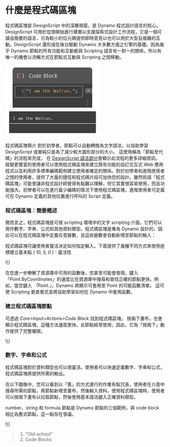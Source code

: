 # 什麼是程式碼區塊

程式碼區塊是 DesignScript 中的深層視窗，是 Dynamo  程式設計語言的核心。DesignScript 可用於從頭開始進行建置以支援探索式設計工作流程，它是一個可讀且簡要的語言，可為較小的位元碼提供即時意見以也可以用於大型且複雜的互動。DesignScript 還形成在後台驅動 Dynamo 大多數方面之引擎的基礎。因為幾乎 Dynamo 節點的所有功能和互動都與 Scripting 語言有一對一的關係，所以有唯一的機會以流暢方式在節點式互動與 Scripting 之間移動。&#x20;

![](../images/8-1/1/codeblock.jpg)

程式碼區塊簡介 對於初學者，節點可以自動轉換為文字語法，以協助學習 DesignScript 或單純只是為了減少較大圖形部分的大小。 這使用稱為「節點至代碼」的流程來完成， 在 [DesignScript 語法部分](7-2\_design-script-syntax.md)會顯示此流程的更多詳細資訊。 經驗更豐富的使用者可以使用程式碼區塊來建立既有功能的自訂交互式 Web 應用程式以及利用許多標準編碼範例建立使用者確定的關係。對於初學者和進階使用者之間的使用者，提供了大量的捷徑和程式碼片段可加快您的設計。雖然術語「程式碼區塊」可能會讓非程式設計師覺得有點難以理解，但它其實很容易使用，而且功能強大。初學者可以在進行最少編碼的情況下使用程式碼區塊，進階使用者可定義可在 Dynamo 定義的其他位置進行呼叫的 Script 定義。

### 程式碼區塊：簡要概述

簡而言之，程式碼區塊是可視 scripting 環境中的文字 scripting 介面。它們可以用作數字、字串、公式和其他資料類型。程式碼區塊是專為 Dynamo 設計的，因此可以在程式碼區塊中定義任意變數，且這些變數會自動新增至節點的輸入：

程式碼區塊可讓使用者靈活決定如何指定輸入。下面提供了幾種不同方式來使用座標建立基本點 _( 10, 5, 0 )_：靈活性

![]

在您進一步瞭解了資源庫中可用的函數後，您甚至可能會發現，鍵入「Point.ByCoordinates」的速度比在資源庫中搜尋和查找正確的節點更快。例如，當您鍵入 _「Point.」_，Dynamo 將顯示可套用至 Point 的可能函數清單。 這可使 Scripting 更直覺式並將協助學習如何在 Dynamo 中套用函數。

### 建立程式碼區塊節點

可透過  _Core>Input>Actions>Code Block_ 找到程式碼區塊。 按兩下畫布，也會顯示程式碼區塊，這種方法速度更快。此節點經常使用，因此，它為「按兩下」動作提供了完整權限。

![]

### 數字、字串和公式

程式碼區塊對於資料類型也可以很靈活。使用者可以快速定義數字、字串和公式，程式碼區塊將提供所需的輸出。

在以下圖像中，您可以看到以「舊」的方式進行的作業有點冗長，使用者在介面中搜尋所需的節點，將節點新增至畫布，然後輸入資料。使用程式碼區塊時，使用者可以按兩下畫布以拉取節點，然後使用基本語法鍵入正確資料類型。

number、string 和 formula 節點是 Dynamo 節點的三個範例，與 code block 相比為舊式節點，這一點存在爭議。

![]

> 1. "Old-school"
> 2. Code Blocks


